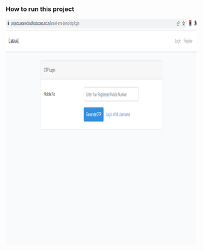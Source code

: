 ### How to run this project
  <img src="dispimages/Capture1.PNG" alt="" style="height: 600px; width:800px;"/>